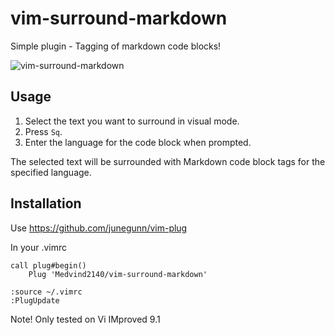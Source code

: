 # vim-surround-markdown
Simple plugin - Tagging of markdown code blocks!

![vim-surround-markdown](https://github.com/user-attachments/assets/63fe592f-308c-4c8d-bc3c-bdee3442656f)

## Usage

1. Select the text you want to surround in visual mode.
2. Press `Sq`.
3. Enter the language for the code block when prompted.

The selected text will be surrounded with Markdown code block tags for the specified language.

## Installation
Use https://github.com/junegunn/vim-plug

In your .vimrc

```code
call plug#begin()
    Plug 'Medvind2140/vim-surround-markdown'
```

```code
:source ~/.vimrc
:PlugUpdate
```

Note! Only tested on Vi IMproved 9.1

